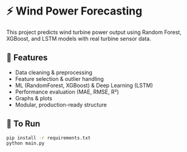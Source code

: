 # ⚡ Wind Power Forecasting

This project predicts wind turbine power output using Random Forest, XGBoost, and LSTM models with real turbine sensor data.

## 🔧 Features
- Data cleaning & preprocessing
- Feature selection & outlier handling
- ML (RandomForest, XGBoost) & Deep Learning (LSTM)
- Performance evaluation (MAE, RMSE, R²)
- Graphs & plots
- Modular, production-ready structure

## 🚀 To Run
```bash
pip install -r requirements.txt
python main.py
